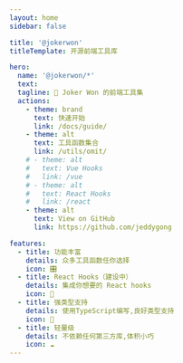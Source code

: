 ```yaml
---
layout: home
sidebar: false

title: '@jokerwon'
titleTemplate: 开源前端工具库

hero:
  name: '@jokerwon/*'
  text: 
  tagline: 🎉 Joker Won 的前端工具集
  actions:
    - theme: brand
      text: 快速开始
      link: /docs/guide/
    - theme: alt
      text: 工具函数集合
      link: /utils/omit/
    # - theme: alt
    #   text: Vue Hooks
    #   link: /vue
    # - theme: alt
    #   text: React Hooks
    #   link: /react
    - theme: alt
      text: View on GitHub
      link: https://github.com/jeddygong

features:
  - title: 功能丰富
    details: 众多工具函数任你选择
    icon: 🎛
  - title: React Hooks（建设中）
    details: 集成你想要的 React hooks
    icon: 🚀
  - title: 强类型支持
    details: 使用TypeScript编写,良好类型支持
    icon: 🦾
  - title: 轻量级
    details: 不依赖任何第三方库,体积小巧
    icon: ☁️
---
```

